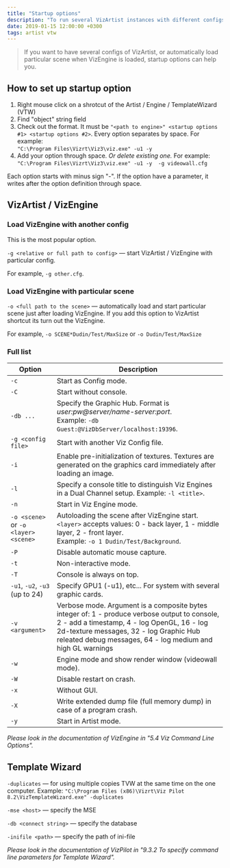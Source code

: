 ```yaml
---
title: "Startup options"
description: "To run several VizArtist instances with different configs, or automatically load particular scene when VizEngine is started, you need this options."
date: 2019-01-15 12:00:00 +0300
tags: artist vtw
---
```


> If you want to have several configs of VizArtist, or automatically load particular scene when VizEngine is loaded, startup options can help you.

## How to set up startup option

1. Right mouse click on a shrotcut of the Artist / Engine / TemplateWizard (VTW)
2. Find "object" string field
3. Check out the format. It must be ```"<path to engine>" <startup options #1> <startup options #2>```. Every option separates by space. For example: <br/> ```"C:\Program Files\Vizrt\Viz3\viz.exe" -u1 -y```
4. Add your option through space. _Or delete existing one._ For example: <br/> ```"C:\Program Files\Vizrt\Viz3\viz.exe" -u1 -y  -g videowall.cfg```

Each option starts with minus sign "-". If the option have a parameter, it writes after the option definition through space.

## VizArtist / VizEngine

### Load VizEngine with another config

This is the most popular option.

```-g <relative or full path to config>``` — start VizArtist / VizEngine with particular config.

For example, ```-g other.cfg```.

### Load VizEngine with particular scene

```-o <full path to the scene>``` — automatically load and start particular scene just after loading VizEngine. If you add this option to VizArtist shortcut its turn out the VizEngine.

For example, ```-o SCENE*Dudin/Test/MaxSize``` or ```-o Dudin/Test/MaxSize```

### Full list

Option | Description
-- | --
```-c``` | Start as Config mode.
```-C``` | Start without console.
```-db ...``` | Specify the Graphic Hub. Format is _user:pw@server/name-server:port_. <br/> Example: ```-db Guest:@VizDbServer/localhost:19396```.
```-g <config file>``` | Start with another Viz Config file.
```-i``` | Enable pre-initialization of textures. Textures are generated on the graphics card immediately after loading an image.
```-l``` | Specify a console title to distinguish Viz Engines in a Dual Channel setup. Example: ```-l <title>```.
```-n``` | Start in Viz Engine mode.
```-o <scene>``` or ```-o <layer> <scene>``` | Autoloading the scene after VizEngine start. ```<layer>``` accepts values: 0 - back layer, 1 - middle layer, 2 - front layer. <br/> Example: ```-o 1 Dudin/Test/Background```.
```-P``` | Disable automatic mouse capture.
```-t``` | Non-interactive mode.
```-T``` | Console is always on top.
```-u1```, ```-u2```, ```-u3``` (up to 24) | Specify GPU1 (-u1), etc... For system with several graphic cards.
```-v <argument>``` | Verbose mode. Argument is a composite bytes integer of: 1 - produce verbose output to console, 2 - add a timestamp, 4 - log OpenGL, 16 - log 2d-texture messages, 32 - log Graphic Hub releated debug messages, 64 - log medium and high GL warnings
```-w``` | Engine mode and show render window (videowall mode).
```-W``` | Disable restart on crash.
```-x``` | Without GUI.
```-X``` | Write extended dump file (full memory dump) in case of a program crash.
```-y``` | Start in Artist mode.

_Please look in the documentation of VizEngine in "5.4 Viz Command Line Options"._

## Template Wizard

```-duplicates``` — for using multiple copies TVW at the same time on the one computer. Example: 
```"C:\Program Files (x86)\Vizrt\Viz Pilot 8.2\VizTemplateWizard.exe" -duplicates```

```-mse <host>``` — specify the MSE

```-db <connect string>``` — specify the database

```-inifile <path>``` — specify the path of ini-file

_Please look in the documentation of VizPilot in "9.3.2 To specify command line parameters for Template Wizard"._
